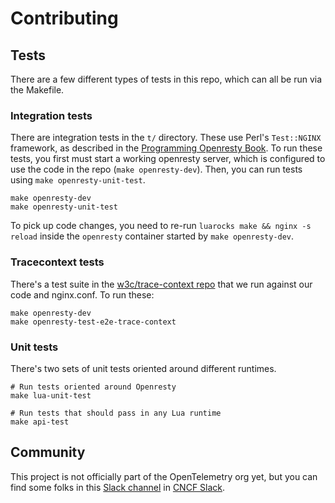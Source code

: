 # Contributing

## Tests

There are a few different types of tests in this repo, which can all be run via the Makefile.

### Integration tests

There are integration tests in the `t/` directory. These use Perl's `Test::NGINX` framework, as described in the [Programming Openresty Book](https://openresty.gitbooks.io/programming-openresty/content/testing/test-nginx.html). To run these tests, you first must start a working openresty server, which is configured to use the code in the repo (`make openresty-dev`). Then, you can run tests using `make openresty-unit-test`.

```
make openresty-dev
make openresty-unit-test
```

To pick up code changes, you need to re-run `luarocks make && nginx -s reload` inside the `openresty` container started by `make openresty-dev`.

### Tracecontext tests

There's a test suite in the [w3c/trace-context repo](https://github.com/w3c/trace-context/) that we run against our code and nginx.conf. To run these:

```
make openresty-dev
make openresty-test-e2e-trace-context
```

### Unit tests

There's two sets of unit tests oriented around different runtimes.

```
# Run tests oriented around Openresty
make lua-unit-test

# Run tests that should pass in any Lua runtime
make api-test
```


## Community

This project is not officially part of the OpenTelemetry org yet, but you can find some folks in this [Slack channel](https://cloud-native.slack.com/archives/C048T6NFQTY) in [CNCF Slack](https://communityinviter.com/apps/cloud-native/cncf).
